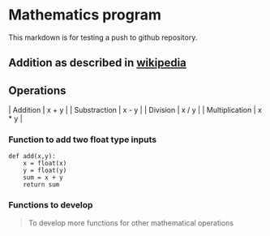 # Mathematics program
This markdown is for testing a push to github repository.

## Addition as described in [wikipedia](https://en.wikipedia.org/wiki/Addition)

## Operations
| Addition | x + y |
| Substraction | x - y |
| Division | x / y |
| Multiplication | x * y |

### Function to add two float type inputs
```
def add(x,y):
    x = float(x)
    y = float(y)
    sum = x + y
    return sum

```

### Functions to develop
> To develop more functions for other mathematical operations